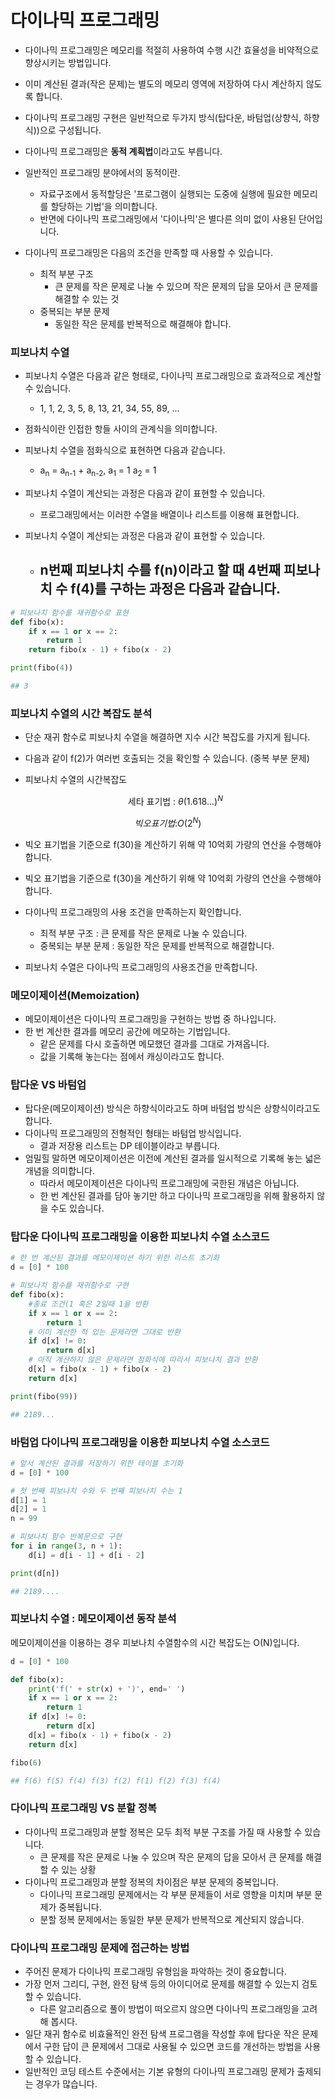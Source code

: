 # 다이나믹 프로그래밍

- 다이나믹 프로그래밍은 메모리를 적절히 사용하여 수행 시간 효율성을 비약적으로 향상시키는 방법입니다.
- 이미 계산된 결과(작은 문제)는 별도의 메모리 영역에 저장하여 다시 계산하지 않도록 합니다.
- 다이나믹 프로그래밍 구현은 일반적으로 두가지 방식(탑다운, 바텀업(상향식, 하향식))으로 구성됩니다.



- 다이나믹 프로그래밍은 **동적 계획법**이라고도 부릅니다.
- 일반적인 프로그래밍 분야에서의 동적이란.
  - 자료구조에서 동적할당은 '프로그램이 실행되는 도중에 실행에 필요한 메모리를 할당하는 기법'을 의미합니다.
  - 반면에 다이나믹 프로그래밍에서 '다이나믹'은 별다른 의미 없이 사용된 단어입니다.



- 다이나믹 프로그래밍은 다음의 조건을 만족할 때 사용할 수 있습니다.
  - 최적 부분 구조
    - 큰 문제를 작은 문제로 나눌 수 있으며 작은 문제의 답을 모아서 큰 문제를 해결할 수 있는 것
  - 중복되는 부분 문제
    - 동일한 작은 문제를 반복적으로 해결해야 합니다.



### 피보나치 수열

- 피보나치 수열은 다음과 같은 형태로, 다이나믹 프로그래밍으로 효과적으로 계산할 수 있습니다.
  - 1, 1, 2, 3, 5, 8, 13, 21, 34, 55, 89, ...
- 점화식이란 인접한 항들 사이의 관계식을 의미합니다.
- 피보나치 수열을 점화식으로 표현하면 다음과 같습니다.
  - a<sub>n</sub> = a<sub>n-1</sub> + a<sub>n-2</sub>, a<sub>1</sub> = 1 a<sub>2</sub> = 1



- 피보나치 수열이 계산되는 과정은 다음과 같이 표현할 수 있습니다.
  - 프로그래밍에서는 이러한 수열을 배열이나 리스트를 이용해 표현합니다.



- 피보나치 수열이 계산되는 과정은 다음과 같이 표현할 수 있습니다.
  - n번째 피보나치 수를 f(n)이라고 할 때 4번째 피보나치 수 f(4)를 구하는 과정은 다음과 같습니다.
    - 



```python
# 피보나치 함수를 재귀함수로 표현
def fibo(x):
    if x == 1 or x == 2:
        return 1
    return fibo(x - 1) + fibo(x - 2)

print(fibo(4))

## 3
```



### **피보나치 수열의 시간 복잡도 분석**

- 단순 재귀 함수로 피보나치 수열을 해결하면 지수 시간 복잡도를 가지게 됩니다.

- 다음과 같이 f(2)가 여러번 호출되는 것을 확인할 수 있습니다. (중복 부분 문제)

- 피보나치 수열의 시간복잡도

  $$ \text{세타 표기법 : }\theta(1.618...)^{N} $$

$$ {빅오 표기법 : } O(2^{N}) $$

- 빅오 표기법을 기준으로 f(30)을 계산하기 위해 약 10억회 가량의 연산을 수행해야 합니다.



- 빅오 표기법을 기준으로 f(30)을 계산하기 위해 약 10억회 가량의 연산을 수행해야 합니다.
- 다이나믹 프로그래밍의 사용 조건을 만족하는지 확인합니다.
  - 최적 부분 구조 : 큰 문제를 작은 문제로 나눌 수 있습니다.
  - 중복되는 부분 문제 : 동일한 작은 문제를 반복적으로 해결합니다.
- 피보나치 수열은 다이나믹 프로그래밍의 사용조건을 만족합니다.

### 메모이제이션(Memoization)

- 메모이제이션은 다이나믹 프로그래밍을 구현하는 방법 중 하나입니다.
- 한 번 계산한 결과를 메모리 공간에 메모하는 기법입니다.
  - 같은 문제를 다시 호출하면 메모했던 결과를 그대로 가져옵니다.
  - 값을 기록해 놓는다는 점에서 캐싱이라고도 합니다.

### 탑다운 VS 바텀업

- 탑다운(메모이제이션) 방식은 하향식이라고도 하며 바텀업 방식은 상향식이라고도 합니다.
- 다이나믹 프로그래밍의 전형적인 형태는 바텀업 방식입니다.
  - 결과 저장용 리스트는 DP 테이블이라고 부릅니다.
- 엄밀힐 말하면 메모이제이션은 이전에 계산된 결과를 일시적으로 기록해 놓는 넓은 개념을 의미합니다.
  - 따라서 메모이제이션은 다이나믹 프로그래밍에 국한된 개념은 아닙니다.
  - 한 번 계산된 결과를 담아 놓기만 하고 다이나믹 프로그래밍을 위해 활용하지 않을 수도 있습니다.

### 탑다운 다이나믹 프로그래밍을 이용한 피보나치 수열 소스코드

```python
# 한 번 계산된 결과를 메모이제이션 하기 위한 리스트 초기화
d = [0] * 100

# 피보나치 함수를 재귀함수로 구현
def fibo(x):
	#종료 조건(1 혹은 2일때 1을 반환
	if x == 1 or x == 2:
		return 1
	# 이미 계산한 적 있는 문제라면 그대로 반환
	if d[x] != 0:
		return d[x]
	# 아직 계산하지 않은 문제라면 점화식에 따라서 피보나치 결과 반환
	d[x] = fibo(x - 1) + fibo(x - 2)
	return d[x]

print(fibo(99))

## 2189...
```

### 바텀업 다이나믹 프로그래밍을 이용한 피보나치 수열 소스코드

```python
# 앞서 계산된 결과를 저장하기 위한 테이블 초기화
d = [0] * 100

# 첫 번째 피보나치 수와 두 번째 피보나치 수는 1
d[1] = 1
d[2] = 1
n = 99

# 피보나치 함수 반복문으로 구현
for i in range(3, n + 1):
	d[i] = d[i - 1] + d[i - 2]

print(d[n])

## 2189....
```

### 피보나치 수열 : 메모이제이션 동작 분석



메모이제이션을 이용하는 경우 피보나치 수열함수의 시간 복잡도는 O(N)입니다.

```python
d = [0] * 100

def fibo(x):
	print('f(' + str(x) + ')', end=' ')
	if x == 1 or x == 2:
		return 1
	if d[x] != 0:
		return d[x]
	d[x] = fibo(x - 1) + fibo(x - 2)
	return d[x]

fibo(6)

## f(6) f(5) f(4) f(3) f(2) f(1) f(2) f(3) f(4)
```

### 다이나믹 프로그래밍 VS 분할 정복

- 다이나믹 프로그래밍과 분할 정복은 모두 최적 부분 구조를 가질 때 사용할 수 있습니다.
  - 큰 문제를 작은 문제로 나눌 수 있으며 작은 문제의 답을 모아서 큰 문제를 해결할 수 있는 상황
- 다이나믹 프로그래밍과 분할 정복의 차이점은 부분 문제의 중복입니다.
  - 다이나믹 프로그래밍 문제에서는 각 부분 문제들이 서로 영향을 미치며 부분 문제가 중복됩니다.
  - 분할 정복 문제에서는 동일한 부분 문제가 반복적으로 계산되지 않습니다.



### 다이나믹 프로그래밍 문제에 접근하는 방법

- 주어진 문제가 다이나믹 프로그래밍 유형임을 파악하는 것이 중요합니다.
- 가장 먼저 그리디, 구현, 완전 탐색 등의 아이디어로 문제를 해결할 수 있는지 검토할 수 있습니다.
  - 다른 알고리즘으로 풀이 방법이 떠오르지 않으면 다이나믹 프로그래밍을 고려해 봅시다.
- 일단 재귀 함수로 비효율적인 완전 탐색 프로그램을 작성할 후에 탑다운 작은 문제에서 구한 답이 큰 문제에서 그대로 사용될 수 있으면 코드를 개선하는 방법을 사용할 수 있습니다.
- 일반적인 코딩 테스트 수준에서는 기본 유형의 다이나믹 프로그래밍 문제가 출제되는 경우가 많습니다.